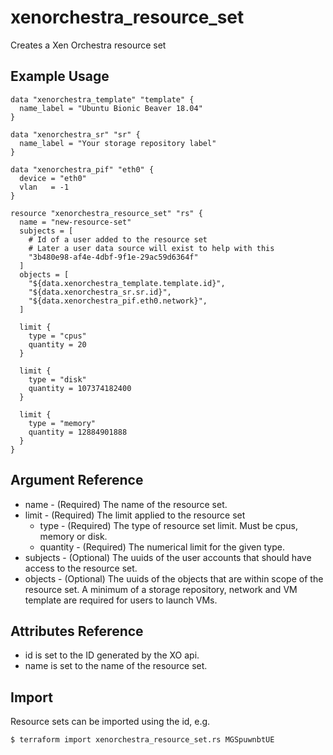 # xenorchestra_resource_set

Creates a Xen Orchestra resource set

## Example Usage

```hcl
data "xenorchestra_template" "template" {
  name_label = "Ubuntu Bionic Beaver 18.04"
}

data "xenorchestra_sr" "sr" {
  name_label = "Your storage repository label"
}

data "xenorchestra_pif" "eth0" {
  device = "eth0"
  vlan   = -1
}

resource "xenorchestra_resource_set" "rs" {
  name = "new-resource-set"
  subjects = [
    # Id of a user added to the resource set
    # Later a user data source will exist to help with this
    "3b480e98-af4e-4dbf-9f1e-29ac59d6364f"
  ]
  objects = [
    "${data.xenorchestra_template.template.id}",
    "${data.xenorchestra_sr.sr.id}",
    "${data.xenorchestra_pif.eth0.network}",
  ]

  limit {
    type = "cpus"
    quantity = 20
  }

  limit {
    type = "disk"
    quantity = 107374182400
  }

  limit {
    type = "memory"
    quantity = 12884901888
  }
}
```

## Argument Reference
* name - (Required) The name of the resource set.
* limit - (Required) The limit applied to the resource set
    * type - (Required) The type of resource set limit. Must be cpus, memory or disk.
    * quantity - (Required) The numerical limit for the given type.
* subjects - (Optional) The uuids of the user accounts that should have access to the resource set.
* objects - (Optional) The uuids of the objects that are within scope of the resource set. A minimum of a storage repository, network and VM template are required for users to launch VMs.

## Attributes Reference
* id is set to the ID generated by the XO api.
* name is set to the name of the resource set.

## Import

Resource sets can be imported using the id, e.g.

```bash
$ terraform import xenorchestra_resource_set.rs MGSpuwnbtUE
```
